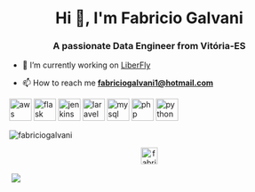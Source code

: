 <h1 align="center">Hi 👋, I'm Fabricio Galvani</h1>
<h3 align="center">A passionate Data Engineer from Vitória-ES</h3>

- 🔭 I’m currently working on [LiberFly](https://www.liberfly.com.br/)

- 📫 How to reach me **fabriciogalvani1@hotmail.com**

<p align="left"><img src="https://devicons.github.io/devicon/devicon.git/icons/amazonwebservices/amazonwebservices-original-wordmark.svg" alt="aws" width="40" height="40"/> <img src="https://www.vectorlogo.zone/logos/pocoo_flask/pocoo_flask-icon.svg" alt="flask" width="40" height="40"/> <img src="https://www.vectorlogo.zone/logos/jenkins/jenkins-icon.svg" alt="jenkins" width="40" height="40"/> <img src="https://devicons.github.io/devicon/devicon.git/icons/laravel/laravel-plain-wordmark.svg" alt="laravel" width="40" height="40"/> <img src="https://devicons.github.io/devicon/devicon.git/icons/mysql/mysql-original-wordmark.svg" alt="mysql" width="40" height="40"/> <img src="https://devicons.github.io/devicon/devicon.git/icons/php/php-original.svg" alt="php" width="40" height="40"/> <img src="https://devicons.github.io/devicon/devicon.git/icons/python/python-original.svg" alt="python" width="40" height="40"/></p><p><img align="center" src="https://github-readme-stats.vercel.app/api/top-langs/?username=fabriciogalvani&layout=compact&hide=html" alt="fabriciogalvani" /></p>

<p align="center">
<a href="https://linkedin.com/in/fabriciozambomgalvani" target="blank"><img align="center" src="https://cdn.jsdelivr.net/npm/simple-icons@3.0.1/icons/linkedin.svg" alt="fabriciozambomgalvani" height="30" width="30" /></a>
  
<p>&nbsp;<img align="center" src="https://github-readme-stats.vercel.app/api?username=FabricioGalvani&show_icons=true&count_private=true"/></p>
</p>
